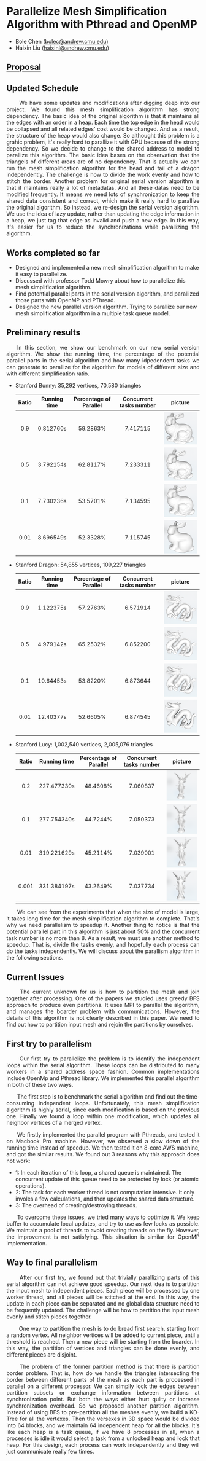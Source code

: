 # Parallelize Mesh Simplification Algorithm with Pthread and OpenMP

- Bole Chen (bolec@andrew.cmu.edu)
- Haixin Liu (haixinl@andrew.cmu.edu)

## [Proposal](./index)

## Updated Schedule
<p align="justify">&emsp;&emsp; We have some updates and modifications after digging deep into our project. We found this mesh simplification algorithm has strong dependency. The basic idea of the original algorithm is that it maintains all the edges with an order in a heap. Each time the top edge in the head would be collapsed and all related edges' cost would be changed. And as a result, the structure of the heap would also change. So althought this problem is a grahic problem, it's really hard to parallize it with GPU because of the strong dependency. So we decide to change to the shared address to model to parallize this algorithm. The basic idea bases on the observation that the triangels of different areas are of no dependency. That is actually we can run the mesh simplification algorithm for the head and tail of a dragon independently. The challenge is how to divide the work evenly and how to stitch the border. Another problem for original serial version algorithm is that it maintains really a lot of metadatas. And all these datas need to be modified frequently. It means we need lots of synchronization to keep the shared data consistent and correct, which make it really hard to parallize the original algorithm. So instead, we re-design the serial version algorithm. We use the idea of lazy update, rather than updating the edge information in a heap, we just tag that edge as invalid and push a new edge. In this way, it's easier for us to reduce the synchronizations while parallizing the algorithm. </p>

## Works completed so far
- Designed and implemented a new mesh simplification algorithm to make it easy to parallelize.
- Discussed with professor Todd Mowry about how to parallelize this mesh simplification algorithm.
- Find potential parallel parts in the serial version algorithm, and parallized those parts with OpenMP and PThread.
- Designed the new parallel version algorithm. Trying to parallize our new mesh simplification algorithm in a multiple task queue model.

## Preliminary results
<p align="justify">&emsp;&emsp;In this section, we show our benchmark on our new serial version algorithm. We show the running time, the percentage of the potential parallel parts in the serial algorithm and how many idpedendent tasks we can generate to parallize for the algorithm for models of different size and with different simplification ratio.</p>

- Stanford Bunny: 35,292 vertices, 70,580 triangles

  | Ratio | Running time | Percentage of Parallel | Concurrent tasks number | picture                 |
  | :---: | :----------: | :--------------------: | :---------------------: | :---------------------: |
  | 0.9   | 0.812760s    | 59.2863%               | 7.417115                | ![](image/Bunny0_9.png) |
  | 0.5   | 3.792154s    | 62.8117%               | 7.233311                | ![](image/Bunny0_5.png) | 
  | 0.1   | 7.730236s    | 53.5701%               | 7.134595                | ![](image/Bunny0_1.png) |
  | 0.01  | 8.696549s    | 52.3328%               | 7.115745                | ![](image/Bunny1_1.png) |
  
  
- Stanford Dragon: 54,855 vertices, 109,227 triangles

  | Ratio | Running time | Percentage of Parallel | Concurrent tasks number | picture                  |
  | :---: | :----------: | :--------------------: | :---------------------: | :----------------------: |
  | 0.9   | 1.122375s    | 57.2763%               | 6.571914                | ![](image/Dragon0_9.png) |
  | 0.5   | 4.979142s    | 65.2532%               | 6.852200                | ![](image/Dragon0_5.png) |
  | 0.1   | 10.64453s    | 53.8220%               | 6.873644                | ![](image/Dragon0_1.png) |
  | 0.01  | 12.40377s    | 52.6605%               | 6.874545                | ![](image/Dragon1_1.png) |


- Stanford Lucy: 1,002,540 vertices, 2,005,076 triangles

  | Ratio | Running time | Percentage of Parallel | Concurrent tasks number | picture                |
  | :---: | :----------: | :--------------------: | :---------------------: | :--------------------: |
  | 0.2   | 227.477330s  | 48.4608%               | 7.060837                | ![](image/Lucy0_2.png) |
  | 0.1   | 277.754340s  | 44.7244%               | 7.050373                | ![](image/Lucy0_1.png) |
  | 0.01  | 319.221629s  | 45.2114%               | 7.039001                | ![](image/Lucy1_1.png) |
  | 0.001 | 331.384197s  | 43.2649%               | 7.037734                | ![](image/Lucy2_1.png) |
  
<p align="justify">&emsp;&emsp;We can see from the experiments that when the size of model is large, it takes long time for the mesh simplification algorithm to complete. That's why we need parallelism to speedup it. Another thing to notice is that the potential parallel part in this algorithm is just about 50% and the concurrent task number is no more than 8. As a result, we must use another method to speedup. That is, divide the tasks evenly, and hopefully each process can do the tasks independently. We will discuss about the parallism algorithm in the following sections.</p>

## Current Issues
<p align="justify">&emsp;&emsp; The current unknown for us is how to partition the mesh and join together after processing. One of the papers we studied uses greedy BFS approach to produce even partitions. It uses MPI to parallel the algorithm, and manages the boarder problem with communications. However, the details of this algorithm is not clearly described in this paper. We need to find out how to partition input mesh and rejoin the partitions by ourselves.</p>

## First try to parallelism
<p align="justify">&emsp;&emsp; Our first try to parallelize the problem is to identify the independent loops within the serial algorithm. These loops can be distributed to many workers in a shared address space fashion. Common implementations include OpenMp and Pthread library. We implemented this parallel algorithm in both of these two ways.</p>
<p align="justify">&emsp;&emsp;The first step is to benchmark the serial algorithm and find out the time-consuming independent loops. Unfortunately, this mesh simplification algorithm is highly serial, since each modification is based on the previous one. Finally we found a loop within one modification, which updates all neighbor vertices of a merged vertex.</p>
<p align="justify">&emsp;&emsp;We firstly implemented the parallel program with Pthreads, and tested it on Macbook Pro machine. However, we observed a slow down of the running time instead of speedup. We then tested it on 8-core AWS machine, and got the similar results. We found out 3 reasons why this approach does not work:</p>

- 1:  In each iteration of this loop, a shared queue is maintained. The concurrent update of this queue need to be protected by lock (or atomic operations).
- 2:  The task for each worker thread is not computation intensive. It only involes a few calculations, and then updates the shared data structure.
- 3:  The overhead of creating/destroying threads.

<p align="justify">&emsp;&emsp;To overcome these issues, we tried many ways to optimize it. We keep buffer to accumulate local updates, and try to use as few locks as possible. We maintain a pool of threads to avoid creating threads on the fly. However, the improvement is not satisfying. This situation is similar for OpenMP implementation.</p>

## Way to final parallelism
<p align="justify">&emsp;&emsp; After our first try, we found out that trivially parallizing parts of this serial algorithm can not achieve good speedup. Our next idea is to partition the input mesh to independent pieces. Each piece will be processed by one worker thread, and all pieces will be stitched at the end. In this way, the update in each piece can be separated and no global data structure need to be frequently updated. The challenge will be how to partition the input mesh evenly and stitch pieces together.</p>
<p align="justify">&emsp;&emsp; One way to partition the mesh is to do bread first search, starting from a random vertex. All neighbor vertices will be added to current piece, until a threshold is reached. Then a new piece will be starting from the boarder. In this way, the partition of vertices and triangles can be done evenly, and different pieces are disjoint.</p>
<p align="justify">&emsp;&emsp; The problem of the former partition method is that there is partition border problem. That is, how do we handle the triangles intersecting the border between different parts of the mesh as each part is processed in parallel on a different processor. We can simplly lock the edges between partition subsets or exchange information between partitions at synchronization point. But both the ways either hurt qulity or increase synchronization overhead. So we proposed another partition algorithm. Instead of using BFS to pre-partition all the meshes evenly, we build a KD-Tree for all the vertexes. Then the versexes in 3D space would be divided into 64 blocks, and we maintain 64 independent heap for all the blocks. It's like each heap is a task queue, if we have 8 processes in all, when a processes is idle it would select a task from a unlocked heap and lock that heap. For this design, each process can work independently and they will just communicate really few times.  </p>
